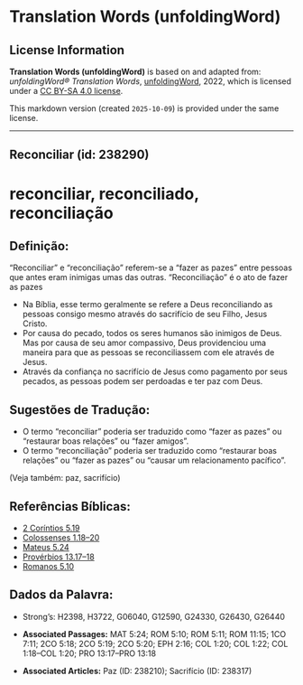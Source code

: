 # Translation Words (unfoldingWord)

## License Information

**Translation Words (unfoldingWord)** is based on and adapted from: _unfoldingWord® Translation Words_, [unfoldingWord](https://unfoldingword.org/utw), 2022, which is licensed under a [CC BY-SA 4.0 license](https://creativecommons.org/licenses/by-sa/4.0/legalcode.en).

This markdown version (created `2025-10-09`) is provided under the same license.



--------------------------------

## Reconciliar (id: 238290)

reconciliar, reconciliado, reconciliação
========================================

Definição:
----------

“Reconciliar” e “reconciliação” referem\-se a “fazer as pazes” entre pessoas que antes eram inimigas umas das outras. “Reconciliação” é o ato de fazer as pazes

* Na Bíblia, esse termo geralmente se refere a Deus reconciliando as pessoas consigo mesmo através do sacrifício de seu Filho, Jesus Cristo.
* Por causa do pecado, todos os seres humanos são inimigos de Deus. Mas por causa de seu amor compassivo, Deus providenciou uma maneira para que as pessoas se reconciliassem com ele através de Jesus.
* Através da confiança no sacrifício de Jesus como pagamento por seus pecados, as pessoas podem ser perdoadas e ter paz com Deus.

Sugestões de Tradução:
----------------------

* O termo “reconciliar” poderia ser traduzido como “fazer as pazes” ou “restaurar boas relações” ou “fazer amigos”.
* O termo “reconciliação” poderia ser traduzido como “restaurar boas relações” ou “fazer as pazes” ou “causar um relacionamento pacífico”.

(Veja também: paz, sacrifício)

Referências Bíblicas:
---------------------

* [2 Coríntios 5\.19](https://ref.ly/2Cor5:19)
* [Colossenses 1\.18–20](https://ref.ly/Col1:18-Col1:20)
* [Mateus 5\.24](https://ref.ly/Matt5:24)
* [Provérbios 13\.17–18](https://ref.ly/Prov13:17-Prov13:18)
* [Romanos 5\.10](https://ref.ly/Rom5:10)

Dados da Palavra:
-----------------

* Strong’s: H2398, H3722, G06040, G12590, G24330, G26430, G26440

* **Associated Passages:** MAT 5:24; ROM 5:10; ROM 5:11; ROM 11:15; 1CO 7:11; 2CO 5:18; 2CO 5:19; 2CO 5:20; EPH 2:16; COL 1:20; COL 1:22; COL 1:18–COL 1:20; PRO 13:17–PRO 13:18
* **Associated Articles:** Paz (ID: 238210); Sacrifício (ID: 238317)

